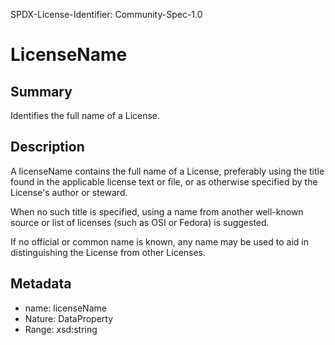 SPDX-License-Identifier: Community-Spec-1.0

# LicenseName

## Summary

Identifies the full name of a License.

## Description

A licenseName contains the full name of a License, preferably using the title found
in the applicable license text or file, or as otherwise specified by the
License's author or steward.

When no such title is specified, using a name from another well-known source or list
of licenses (such as OSI or Fedora) is suggested.

If no official or common name is known, any name may be used to aid in
distinguishing the License from other Licenses.

## Metadata

- name: licenseName
- Nature: DataProperty
- Range: xsd:string
